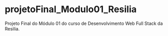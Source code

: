 # projetoFinal_Modulo01_Resilia
Projeto Final do Módulo 01 do curso de Desenvolvimento Web Full Stack da Resilia.
